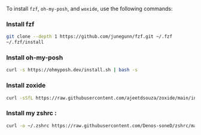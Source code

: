 To install `fzf`, `oh-my-posh`, and `woxide`, use the following commands:

### Install fzf
```bash
git clone --depth 1 https://github.com/junegunn/fzf.git ~/.fzf
~/.fzf/install
```

### Install oh-my-posh
```bash
curl -s https://ohmyposh.dev/install.sh | bash -s
```

### Install zoxide
```bash
curl -sSfL https://raw.githubusercontent.com/ajeetdsouza/zoxide/main/install.sh | sh
```

### Install my zshrc :

```bash
curl -o ~/.zshrc https://raw.githubusercontent.com/Denos-soneD/zshrc/main/.zshrc && source ~/.zshrc
```
